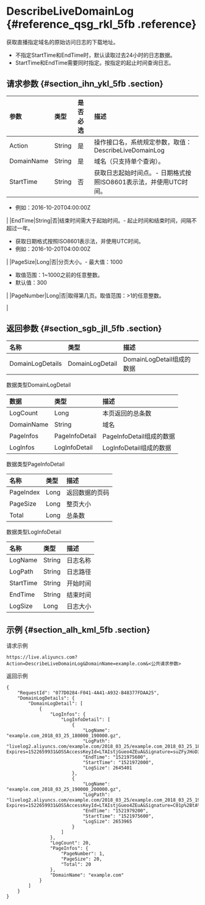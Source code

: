 # DescribeLiveDomainLog {#reference_qsg_rkl_5fb .reference}

获取直播指定域名的原始访问日志的下载地址。

-   不指定StartTime和EndTime时，默认读取过去24小时的日志数据。
-   StartTime和EndTime需要同时指定。按指定的起止时间查询日志。

## 请求参数 {#section_ihn_ykl_5fb .section}

|参数|类型|是否必选|描述|
|:-|:-|:---|:-|
|Action|String|是|操作接口名，系统规定参数，取值：DescribeLiveDomainLog|
|DomainName|String|是|域名（只支持单个查询）。|
|StartTime|String|否|获取日志起始时间点。-   日期格式按照ISO8601表示法，并使用UTC时间。
-   例如：2016-10-20T04:00:00Z

|
|EndTime|String|否|结束时间需大于起始时间。-   起止时间和结束时间，间隔不超过一年。
-   获取日期格式按照ISO8601表示法，并使用UTC时间。
-   例如：2016-10-20T04:00:00Z

|
|PageSize|Long|否|分页大小。-   最大值：1000
-   取值范围：1~1000之前的任意整数。
-   默认值：300

|
|PageNumber|Long|否|取得第几页。取值范围：\>1的任意整数。

|

## 返回参数 {#section_sgb_jll_5fb .section}

|名称|类型|描述|
|:-|:-|:-|
|DomainLogDetails|DomainLogDetail|DomainLogDetail组成的数据|

数据类型DomainLogDetail

|数据|类型|描述|
|:-|:-|:-|
|LogCount|Long|本页返回的总条数|
|DomainName|String|域名|
|PageInfos|PageInfoDetail|PageInfoDetail组成的数据|
|LogInfos|LogInfoDetail|LogInfoDetail组成的数据|

数据类型PageInfoDetail

|名称|类型|描述|
|:-|:-|:-|
|PageIndex|Long|返回数据的页码|
|PageSize|Long|整页大小|
|Total|Long|总条数|

数据类型LogInfoDetail

|名称|类型|描述|
|:-|:-|:-|
|LogName|String|日志名称|
|LogPath|String|日志路径|
|StartTime|String|开始时间|
|EndTime|String|结束时间|
|LogSize|Long|日志大小|

## 示例 {#section_alh_kml_5fb .section}

请求示例

```
https://live.aliyuncs.com?Action=DescribeLiveDomainLog&DomainName=example.com&<公共请求参数>
```

返回示例

```
{
    "RequestId": "077D0284-F041-4A41-A932-B48377FDAA25",
    "DomainLogDetails": {
        "DomainLogDetail": [
            {
                "LogInfos": {
                    "LogInfoDetail": [
                        {
                            "LogName": "example.com_2018_03_25_180000_190000.gz",
                            "LogPath": "livelog2.aliyuncs.com/example.com/2018_03_25/example.com_2018_03_25_180000_190000.gz?Expires=1522659931&OSSAccessKeyId=LTAIstjGueo4ZEuA&Signature=suZFyJHoD3RzZqK%2Bcu6P4VaNAVI%3D",
                            "EndTime": "1521975600",
                            "StartTime": "1521972000",
                            "LogSize": 2645401
                        },
                        {
                            "LogName": "example.com_2018_03_25_190000_200000.gz",
                            "LogPath": "livelog2.aliyuncs.com/example.com/2018_03_25/example.com_2018_03_25_190000_200000.gz?Expires=1522659931&OSSAccessKeyId=LTAIstjGueo4ZEuA&Signature=C01p%2BtA%2BfLywKP9Sru2Oxwy7Do0%3D",
                            "EndTime": "1521979200",
                            "StartTime": "1521975600",
                            "LogSize": 2653965
                        }
                    ]
                },
                "LogCount": 20,
                "PageInfos": {
                    "PageNumber": 1,
                    "PageSize": 20,
                    "Total": 20
                },
                "DomainName": "example.com"
            }
        ]
    }
}
```

